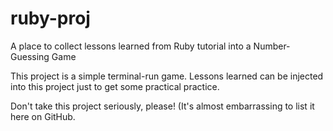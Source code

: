 # ruby-proj
A place to collect lessons learned from Ruby tutorial into a Number-Guessing Game

This project is a simple terminal-run game.
Lessons learned can be injected into this project just to get some
practical practice.

Don't take this project seriously, please!
(It's almost embarrassing to list it here on GitHub.

